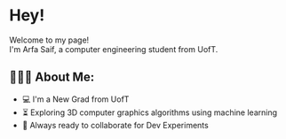 <h1> Hey!</h1>


<p>Welcome to my page! </br> I'm Arfa Saif, a computer engineering student from UofT. </p>

<h2 align="left">👩🏼‍💻 About Me: </h2>

- :computer: I'm a New Grad from UofT
- :hourglass_flowing_sand:  Exploring 3D computer graphics algorithms using machine learning 
- :rocket: Always ready to collaborate for Dev Experiments


<!---
ArfaSaif/ArfaSaif is a ✨ special ✨ repository because its `README.md` (this file) appears on your GitHub profile.
You can click the Preview link to take a look at your changes.
--->
